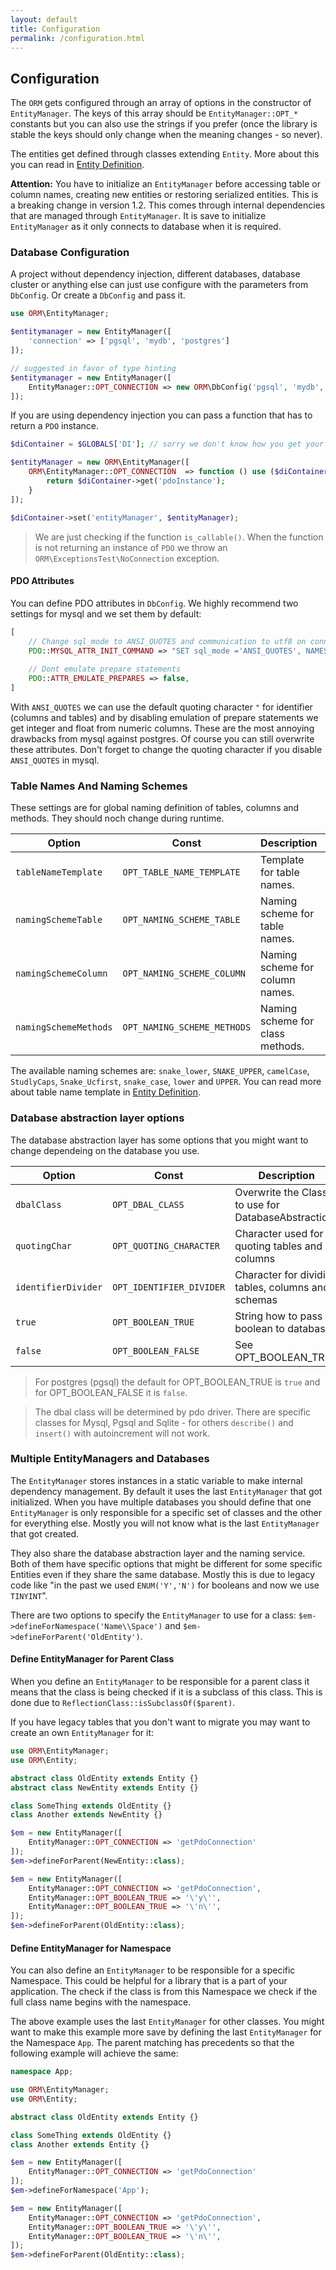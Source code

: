 ```yaml
---
layout: default
title: Configuration
permalink: /configuration.html
---
```

## Configuration

The `ORM` gets configured through an array of options in the constructor of `EntityManager`. The keys of this array
should be `EntityManager::OPT_*` constants but you can also use the strings if you prefer (once the library is
stable the keys should only change when the meaning changes - so never).

The entities get defined through classes extending `Entity`. More about this you can read in
[Entity Definition](entityDefinition.md).

**Attention:** You have to initialize an `EntityManager` before accessing table or column names, creating new entities
or restoring serialized entities. This is a breaking change in version 1.2. This comes through internal dependencies
that are managed through `EntityManager`. It is save to initialize `EntityManager` as it only connects to database
when it is required.

### Database Configuration

A project without dependency injection, different databases, database cluster or anything else can just use configure
with the parameters from `DbConfig`. Or create a `DbConfig` and pass it.

```php
use ORM\EntityManager;

$entitymanager = new EntityManager([
    'connection' => ['pgsql', 'mydb', 'postgres']
]);

// suggested in favor of type hinting
$entitymanager = new EntityManager([
    EntityManager::OPT_CONNECTION => new ORM\DbConfig('pgsql', 'mydb', 'postgres')
]);
```

If you are using dependency injection you can pass a function that has to return a `PDO` instance.

```php
$diContainer = $GLOBALS['DI']; // sorry we don't know how you get your depenency injection container

$entityManager = new ORM\EntityManager([
    ORM\EntityManager::OPT_CONNECTION  => function () use ($diContainer) {
        return $diContainer->get('pdoInstance');
    }
]);

$diContainer->set('entityManager', $entityManager);
```

> We are just checking if the function `is_callable()`. When the function is not returning an instance of `PDO` we
> throw an `ORM\ExceptionsTest\NoConnection` exception.

#### PDO Attributes

You can define PDO attributes in `DbConfig`. We highly recommend two settings for mysql and we set them by default:

```php
[
    // Change sql_mode to ANSI_QUOTES and communication to utf8 on connect
    PDO::MYSQL_ATTR_INIT_COMMAND => "SET sql_mode ='ANSI_QUOTES', NAMES utf8",
    
    // Dont emulate prepare statements
    PDO::ATTR_EMULATE_PREPARES => false,
]
```

With `ANSI_QUOTES` we can use the default quoting character `"` for identifier (columns and tables) and by disabling
emulation of prepare statements we get integer and float from numeric columns. These are the most annoying drawbacks
from mysql against postgres. Of course you can still overwrite these attributes. Don't forget to change the quoting
character if you disable `ANSI_QUOTES` in mysql.

### Table Names And Naming Schemes

These settings are for global naming definition of tables, columns and methods. They should noch change during runtime.

| Option                | Const                       | Description                      | Default       |
|-----------------------|-----------------------------|----------------------------------|---------------|
| `tableNameTemplate`   | `OPT_TABLE_NAME_TEMPLATE`   | Template for table names.        | `%short%`     |
| `namingSchemeTable`   | `OPT_NAMING_SCHEME_TABLE`   | Naming scheme for table names.   | `snake_lower` |
| `namingSchemeColumn`  | `OPT_NAMING_SCHEME_COLUMN`  | Naming scheme for column names.  | `snake_lower` |
| `namingSchemeMethods` | `OPT_NAMING_SCHEME_METHODS` | Naming scheme for class methods. | `camelCase`   |

The available naming schemes are: `snake_lower`, `SNAKE_UPPER`, `camelCase`, `StudlyCaps`, `Snake_Ucfirst`,
`snake_case`, `lower` and `UPPER`. You can read more about table name template in
[Entity Definition](entityDefinition.md#template).


### Database abstraction layer options

The database abstraction layer has some options that you might want to change dependeing on the database you use.

| Option              | Const                    | Description                                        | Default |
|---------------------|--------------------------|----------------------------------------------------|---------|
| `dbalClass`         | `OPT_DBAL_CLASS`         | Overwrite the Class to use for DatabaseAbstraction | `null`  |
| `quotingChar`       | `OPT_QUOTING_CHARACTER`  | Character used for quoting tables and columns      | `"`     |
| `identifierDivider` | `OPT_IDENTIFIER_DIVIDER` | Character for dividing tables, columns and schemas | `.`     |
| `true`              | `OPT_BOOLEAN_TRUE`       | String how to pass boolean to database             | `1`     |
| `false`             | `OPT_BOOLEAN_FALSE`      | See OPT_BOOLEAN_TRUE                               | `0`     |

> For postgres (pgsql) the default for OPT_BOOLEAN_TRUE is `true` and for OPT_BOOLEAN_FALSE it is `false`.

> The dbal class will be determined by pdo driver. There are specific classes for Mysql, Pgsql and Sqlite - for others
> `describe()` and `insert()` with autoincrement will not work.

### Multiple EntityManagers and Databases

The `EntityManager` stores instances in a static variable to make internal dependency management. By default it uses the
last `EntityManager` that got initialized. When you have multiple databases you should define that one `EntityManager`
is only responsible for a specific set of classes and the other for everything else. Mostly you will not know what
is the last `EntityManager` that got created.

They also share the database abstraction layer and the naming service. Both of them have specific options that might
be different for some specific Entities even if they share the same database. Mostly this is due to legacy code like
"in the past we used `ENUM('Y','N')` for booleans and now we use `TINYINT`".

There are two options to specify the `EntityManager` to use for a class: `$em->defineForNamespace('Name\\Space')` and
`$em->defineForParent('OldEntity')`.

#### Define EntityManager for Parent Class

When you define an `EntityManager` to be responsible for a parent class it means that the class is being checked if it
is a subclass of this class. This is done due to `ReflectionClass::isSubclassOf($parent)`.

If you have legacy tables that you don't want to migrate you may want to create an own `EntityManager` for it:

```php
use ORM\EntityManager;
use ORM\Entity;

abstract class OldEntity extends Entity {}
abstract class NewEntity extends Entity {}

class SomeThing extends OldEntity {}
class Another extends NewEntity {}

$em = new EntityManager([
    EntityManager::OPT_CONNECTION => 'getPdoConnection'
]);
$em->defineForParent(NewEntity::class);

$em = new EntityManager([
    EntityManager::OPT_CONNECTION => 'getPdoConnection',
    EntityManager::OPT_BOOLEAN_TRUE => '\'y\'',
    EntityManager::OPT_BOOLEAN_TRUE => '\'n\'',
]);
$em->defineForParent(OldEntity::class);
```

#### Define EntityManager for Namespace

You can also define an `EntityManager` to be responsible for a specific Namespace. This could be helpful for a library
that is a part of your application. The check if the class is from this Namespace we check if the full class name
begins with the namespace.

The above example uses the last `EntityManager` for other classes. You might want to make this example more save by 
defining the last `EntityManager` for the Namespace `App`. The parent matching has precedents so that the following
example will achieve the same:

```php
namespace App;

use ORM\EntityManager;
use ORM\Entity;

abstract class OldEntity extends Entity {}

class SomeThing extends OldEntity {}
class Another extends Entity {}

$em = new EntityManager([
    EntityManager::OPT_CONNECTION => 'getPdoConnection'
]);
$em->defineForNamespace('App');

$em = new EntityManager([
    EntityManager::OPT_CONNECTION => 'getPdoConnection',
    EntityManager::OPT_BOOLEAN_TRUE => '\'y\'',
    EntityManager::OPT_BOOLEAN_TRUE => '\'n\'',
]);
$em->defineForParent(OldEntity::class);
```
